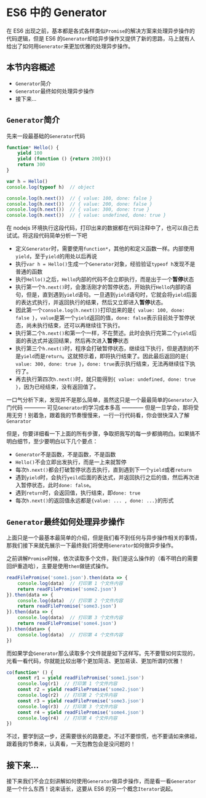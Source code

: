 # ES6 中的 Generator

在 ES6 出现之前，基本都是各式各样类似`Promise`的解决方案来处理异步操作的代码逻辑，但是 ES6 的`Generator`却给异步操作又提供了新的思路，马上就有人给出了如何用`Generator`来更加优雅的处理异步操作。

## 本节内容概述

- `Generator`简介
- `Generator`最终如何处理异步操作
- 接下来...

## `Generator`简介

先来一段最基础的`Generator`代码

```javascript
function* Hello() {
    yield 100
    yield (function () {return 200})()
    return 300
}

var h = Hello()
console.log(typeof h)  // object

console.log(h.next())  // { value: 100, done: false }
console.log(h.next())  // { value: 200, done: false }
console.log(h.next())  // { value: 300, done: true }
console.log(h.next())  // { value: undefined, done: true }
```

在 nodejs 环境执行这段代码，打印出来的数据都在代码注释中了，也可以自己去试试。将这段代码简单分析一下吧

- 定义`Generator`时，需要使用`function*`，其他的和定义函数一样。内部使用`yield`，至于`yield`的用处以后再说
- 执行`var h = Hello()`生成一个`Generator`对象，经验验证`typeof h`发现不是普通的函数
- 执行`Hello()`之后，`Hello`内部的代码不会立即执行，而是出于一个**暂停**状态
- 执行第一个`h.next()`时，会激活刚才的暂停状态，开始执行`Hello`内部的语句，但是，直到遇到`yield`语句。一旦遇到`yield`语句时，它就会将`yield`后面的表达式执行，并返回执行的结果，然后又立即进入**暂停**状态。
- 因此第一个`console.log(h.next())`打印出来的是`{ value: 100, done: false }`，`value`是第一个`yield`返回的值，`done: false`表示目前处于暂停状态，尚未执行结束，还可以再继续往下执行。
- 执行第二个`h.next()`和第一个一样，不在赘述。此时会执行完第二个`yield`后面的表达式并返回结果，然后再次进入**暂停**状态
- 执行第三个`h.next()`时，程序会打破暂停状态，继续往下执行，但是遇到的不是`yield`而是`return`。这就预示着，即将执行结束了。因此最后返回的是`{ value: 300, done: true }`，`done: true`表示执行结束，无法再继续往下执行了。
- 再去执行第四次`h.next()`时，就只能得到`{ value: undefined, done: true }`，因为已经结束，没有返回值了。

一口气分析下来，发现并不是那么简单，虽然这只是一个最最简单的`Generator`入门代码 ———— 可见`Generator`的学习成本多高 ———— 但是一旦学会，那将受用无穷！别着急，跟着我的节奏慢慢来，一行一行代码看，你会很快深入了解`Genarator`

但是，你要详细看一下上面的所有步骤，争取把我写的每一步都搞明白。如果搞不明白细节，至少要明白以下几个要点：

- `Generator`不是函数，不是函数，不是函数
- `Hello()`不会立即出发执行，而是一上来就暂停
- 每次`h.next()`都会打破暂停状态去执行，直到遇到下一个`yield`或者`return`
- 遇到`yield`时，会执行`yeild`后面的表达式，并返回执行之后的值，然后再次进入暂停状态，此时`done: false`。
- 遇到`return`时，会返回值，执行结束，即`done: true`
- 每次`h.next()`的返回值永远都是`{value: ... , done: ...}`的形式


## `Generator`最终如何处理异步操作

上面只是一个最基本最简单的介绍，但是我们看不到任何与异步操作相关的事情，那我们接下来就先展示一下最终我们将使用`Generator`如何做异步操作。

之前讲解`Promise`时候，依次读取多个文件，我们是这么操作的（看不明白的需要回炉重造哈），主要是使用`then`做链式操作。

```javascript
readFilePromise('some1.json').then(data => {
    console.log(data)  // 打印第 1 个文件内容
    return readFilePromise('some2.json')
}).then(data => {
    console.log(data)  // 打印第 2 个文件内容
    return readFilePromise('some3.json')
}).then(data => {
    console.log(data)  // 打印第 3 个文件内容
    return readFilePromise('some4.json')
}).then(data=> {
    console.log(data)  // 打印第 4 个文件内容
})
```

而如果学会`Generator`那么读取多个文件就是如下这样写。先不要管如何实现的，光看一看代码，你就能比较出哪个更加简洁、更加易读、更加所谓的优雅！

```javascript
co(function* () {
    const r1 = yield readFilePromise('some1.json')
    console.log(r1)  // 打印第 1 个文件内容
    const r2 = yield readFilePromise('some2.json')
    console.log(r2)  // 打印第 2 个文件内容
    const r3 = yield readFilePromise('some3.json')
    console.log(r3)  // 打印第 3 个文件内容
    const r4 = yield readFilePromise('some4.json')
    console.log(r4)  // 打印第 4 个文件内容
})
```

不过，要学到这一步，还需要很长的路要走。不过不要惊慌，也不要请如来佛祖，跟着我的节奏来，认真看，一天包教包会是没问题的！

## 接下来...

接下来我们不会立刻讲解如何使用`Generator`做异步操作，而是看一看`Generator`是一个什么东西！说来话长，这要从 ES6 的另一个概念`Iterator`说起。

